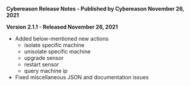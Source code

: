 **Cybereason Release Notes - Published by Cybereason November 26, 2021**


**Version 2.1.1 - Released November 26, 2021**

* Added below-mentioned new actions
    * isolate specific machine
    * unisolate specific machine
    * upgrade sensor
    * restart sensor
    * query machine ip
* Fixed miscellaneous JSON and documentation issues
